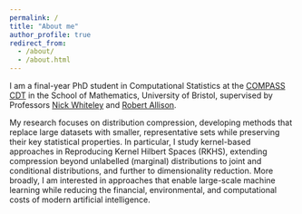 ```yaml
---
permalink: /
title: "About me"
author_profile: true
redirect_from: 
  - /about/
  - /about.html
---
```


I am a final-year PhD student in Computational Statistics at the [COMPASS CDT](https://www.bristol.ac.uk/cdt/compass/) in the School of Mathematics, University of Bristol, supervised by Professors [Nick Whiteley](https://sites.google.com/view/nickwhiteley/) and [Robert Allison](https://research-information.bris.ac.uk/en/persons/robert-f-allison).  

My research focuses on distribution compression, developing methods that replace large datasets with smaller, representative sets while preserving their key statistical properties. In particular, I study kernel-based approaches in Reproducing Kernel Hilbert Spaces (RKHS), extending compression beyond unlabelled (marginal) distributions to joint and conditional distributions, and further to dimensionality reduction. More broadly, I am interested in approaches that enable large-scale machine learning while reducing the financial, environmental, and computational costs of modern artificial intelligence.
